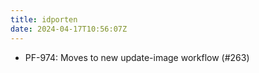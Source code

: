 ```yaml
---
title: idporten
date: 2024-04-17T10:56:07Z
---
```

- PF-974: Moves to new update-image workflow (#263)

